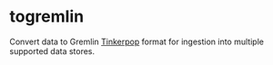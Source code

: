 # togremlin

Convert data to Gremlin [Tinkerpop](http://tinkerpop.apache.org/) format for
ingestion into multiple supported data stores.
